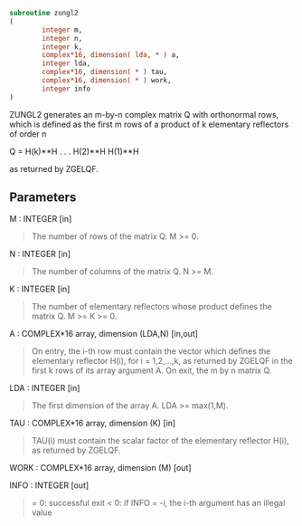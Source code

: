 ```fortran
subroutine zungl2
(
        integer m,
        integer n,
        integer k,
        complex*16, dimension( lda, * ) a,
        integer lda,
        complex*16, dimension( * ) tau,
        complex*16, dimension( * ) work,
        integer info
)
```

ZUNGL2 generates an m-by-n complex matrix Q with orthonormal rows,
which is defined as the first m rows of a product of k elementary
reflectors of order n

Q  =  H(k)**H . . . H(2)**H H(1)**H

as returned by ZGELQF.

## Parameters
M : INTEGER [in]
> The number of rows of the matrix Q. M >= 0.

N : INTEGER [in]
> The number of columns of the matrix Q. N >= M.

K : INTEGER [in]
> The number of elementary reflectors whose product defines the
> matrix Q. M >= K >= 0.

A : COMPLEX*16 array, dimension (LDA,N) [in,out]
> On entry, the i-th row must contain the vector which defines
> the elementary reflector H(i), for i = 1,2,...,k, as returned
> by ZGELQF in the first k rows of its array argument A.
> On exit, the m by n matrix Q.

LDA : INTEGER [in]
> The first dimension of the array A. LDA >= max(1,M).

TAU : COMPLEX*16 array, dimension (K) [in]
> TAU(i) must contain the scalar factor of the elementary
> reflector H(i), as returned by ZGELQF.

WORK : COMPLEX*16 array, dimension (M) [out]

INFO : INTEGER [out]
> = 0: successful exit
> < 0: if INFO = -i, the i-th argument has an illegal value
